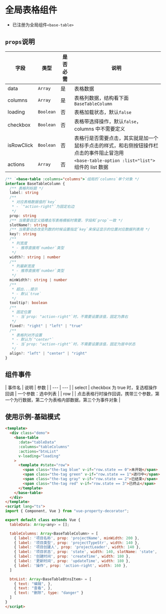 # 全局表格组件

- 已注册为全局组件`<base-table>`

## `props`说明

| 字段 | 类型 | 是否必需 | 说明 |
| --- | --- | --- | --- |
| data | `Array` | 是 | 表格数据 |
| columns | `Array` | 是 | 表格列数据，结构看下面`BaseTableColumn` |
| loading | `Boolean` | 否 | 表格加载状态，默认`false` |
| checkbox | `Boolean` | 否 | 表格带选择操作，默认`false`，columns 中不需要定义 |
| isRowClick | `Boolean` | 否 | 表格行是否需要点击，其实就是加一个鼠标手点击的样式，和右侧按钮操作栏点击的事件阻止冒泡用 |
| actions | `Array` | 否 | `<base-table-option :list="list">`组件的 list 数据 |


```ts
/** `<base-table :columns="columns">`组局的`columns`单个对象 */
interface BaseTableColumn {
  /** 表格列标题 */
  label: string
  /**
   * 对应表格数据值的`key`
   * - `"action-right"`为固定右边
   */
  prop: string
  /** 当需要自定义插槽去写表格模板时需要，字段和`prop`一致 */
  slotName?: string
  /** 当需要动态改变列数的时候设置指定`key`来保证显示的位置对应数据列表用 */
  key?: string
  /** 
   * 列宽度
   * - 推荐直接用`number`类型
   */
  width?: string | number
  /**
   * 列最新宽度
   * - 推荐直接用`number`类型
   */
  minWidth?: string | number
  /**
   * 超出...提示
   * - 默认`true`
   */
  tooltip?: boolean
  /** 
   * 固定位置
   * - 当`prop: "action-right"`时，不需要设置该值，固定为靠右
   */
  fixed?: "right" | "left" | "true"
  /**
   * 表格列对齐设置
   * - 默认为`"center"`
   * - 当`prop: "action-right"`时，不需要设置该值，固定为居中状态
   */
  align?: "left" | "center" | "right"
}
```

## 组件事件

| 事件名 | 说明 | 参数 |
| --- | --- |
| select | checkbox 为 true 时，复选框操作回调 | 一个参数：选中列表 |
| row | | 点击表格行时操作回调，携带三个参数，第一个为行数据，第二个为表格内部数据，第三个为事件对象 |


## 使用示例-基础模式

```html
<template>
  <div class="demo">
    <base-table
      :data="tableData"
      :columns="tableColumns"
      :actions="btnList"
      v-loading="loading"
    >
      <template #state="row">
        <span class="the-tag blue" v-if="row.state == 0">未开始</span>
        <span class="the-tag green" v-if="row.state == 1">进行中</span>
        <span class="the-tag gray" v-if="row.state == 2">已结束</span>
        <span class="the-tag red" v-if="row.state == 3">已终止</span>
      </template>
    </base-table>
  </div>
</template>
<script lang="ts">
import { Component, Vue } from "vue-property-decorator";

export default class extends Vue {
  tableData: Array<any> = [];

  tableColumns: Array<BaseTableColumn> = [
    { label: '项目名称', prop: 'projectName', minWidth: 200 },
    { label: '项目类型', prop: 'projectTypeStr', width: 140 },
    { label: '项目创建人', prop: 'projectLeader', width: 140 },
    { label: '项目状态', prop: 'state', width: 140, slotName: 'state',  },
    { label: '创建时间', prop: 'createTime', width: 180 },
    { label: '更新时间', prop: 'updateTime', width: 180 },
    { label: '操作', prop: 'action-right', width: 160 },
  ]

  btnList: Array<BaseTableBtnsItem> = [
    { text: "编辑", },
    { text: "查看", },
    { text: "删除", type: "danger" }
  ]
}
</script>
```



